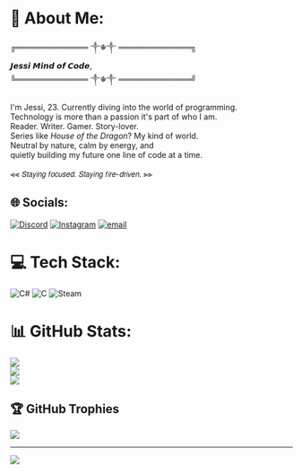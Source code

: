 # 💫 About Me:
╔═════════════ ༒☬༒ ═════════════╗  <br>                         𝙅𝙚𝙨𝙨𝙞  𝙈𝙞𝙣𝙙 𝙤𝙛 𝘾𝙤𝙙𝙚, <br>╚═════════════ ༒☬༒ ═════════════╝  <br><br>I'm Jessi, 23. Currently diving into the world of programming.  <br>Technology is more than a passion it's part of who I am.  <br>Reader. Writer. Gamer. Story-lover.  <br>Series like *House of the Dragon*? My kind of world.  <br>Neutral by nature, calm by energy, and  <br>quietly building my future  one line of code at a time.<br><br>⫷⫷ 𝘚𝘵𝘢𝘺𝘪𝘯𝘨 𝘧𝘰𝘤𝘶𝘴𝘦𝘥. 𝘚𝘵𝘢𝘺𝘪𝘯𝘨 𝘧𝘪𝘳𝘦-𝘥𝘳𝘪𝘷𝘦𝘯. ⫸⫸<br>


## 🌐 Socials:
[![Discord](https://img.shields.io/badge/Discord-%237289DA.svg?logo=discord&logoColor=white)](https://discord.gg/https://discord.gg/D4A8yY7n) [![Instagram](https://img.shields.io/badge/Instagram-%23E4405F.svg?logo=Instagram&logoColor=white)](https://instagram.com/JeehCassol) [![email](https://img.shields.io/badge/Email-D14836?logo=gmail&logoColor=white)](mailto:neroxd1923@gmail.com) 

# 💻 Tech Stack:
![C#](https://img.shields.io/badge/c%23-%23239120.svg?style=flat&logo=csharp&logoColor=white) ![C](https://img.shields.io/badge/c-%2300599C.svg?style=flat&logo=c&logoColor=white) ![Steam](https://img.shields.io/badge/steam-%23000000.svg?style=flat&logo=steam&logoColor=white)
# 📊 GitHub Stats:
![](https://github-readme-stats.vercel.app/api?username=JessicaST88&theme=omni&hide_border=true&include_all_commits=true&count_private=true)<br/>
![](https://nirzak-streak-stats.vercel.app/?user=JessicaST88&theme=omni&hide_border=true)<br/>
![](https://github-readme-stats.vercel.app/api/top-langs/?username=JessicaST88&theme=omni&hide_border=true&include_all_commits=true&count_private=true&layout=compact)

## 🏆 GitHub Trophies
![](https://github-profile-trophy.vercel.app/?username=JessicaST88&theme=tokyonight&no-frame=false&no-bg=true&margin-w=4)

---
[![](https://visitcount.itsvg.in/api?id=JessicaST88&icon=0&color=0)](https://visitcount.itsvg.in)

<!-- Proudly created with GPRM ( https://gprm.itsvg.in ) -->
